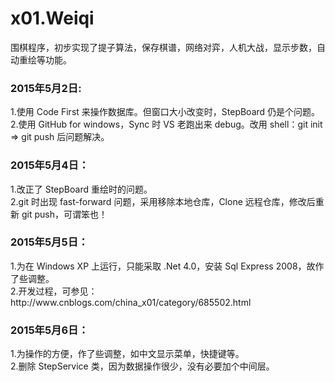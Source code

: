 # x01.Weiqi
围棋程序，初步实现了提子算法，保存棋谱，网络对弈，人机大战，显示步数，自动重绘等功能。
<h3>2015年5月2日: </h3>
1.使用 Code First 来操作数据库。但窗口大小改变时，StepBoard 仍是个问题。<br />
2.使用 GitHub for windows，Sync 时 VS 老跑出来 debug。改用 shell：git init => git push 后问题解决。
<h3>2015年5月4日：</h3>
1.改正了 StepBoard 重绘时的问题。<br />
2.git 时出现 fast-forward 问题，采用移除本地仓库，Clone 远程仓库，修改后重新 git push，可谓笨也！
<h3>2015年5月5日：</h3>
1.为在 Windows XP 上运行，只能采取 .Net 4.0，安装 Sql Express 2008，故作了些调整。<br />
2.开发过程，可参见：http://www.cnblogs.com/china_x01/category/685502.html
<h3>2015年5月6日：</h3>
1.为操作的方便，作了些调整，如中文显示菜单，快捷键等。<br />
2.删除 StepService 类，因为数据操作很少，没有必要加个中间层。